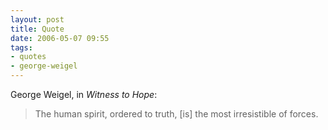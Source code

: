 ```yaml
---
layout: post
title: Quote
date: 2006-05-07 09:55
tags:
- quotes
- george-weigel
---
```

George Weigel, in *Witness to Hope*:

>The human spirit, ordered to truth, [is] the most irresistible of forces.
